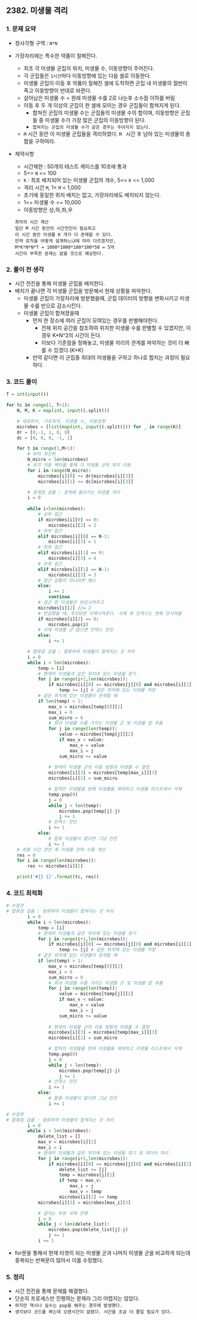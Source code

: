 ## 2382. 미생물 격리

### 1. 문제 요약

- 정사각형 구역 : `N*N`

- 가장자리에는 특수한 약품이 칠해진다.

  - 최초 각 미생물 군집의 위치, 미생물 수, 이동방향이 주어진다.
  - 각 군집들은 `1시간`마다 이동방향에 있는 다음 셀로 이동한다.
  -  미생물 군집이 이동 후 약품이 칠해진 셀에 도착하면 군집 내 미생물의 절반이 죽고 이동방향이 반대로 바뀐다.
    - 살아남은 미생물 수 = 원래 미생물 수를 2로 나눈후 소수점 이하를 버림
  - 이동 후 두 개 이상의 군집이 한 셀에 모이는 경우 군집들이 함쳐지게 된다.
    - 합쳐진 군집의 미생물 수는 군집들의 미생물 수의 합이며, 이동방향은 군집들 중 미생물 수가 가장 많은 군집의 이동방향이 된다.
    - `합쳐지는 군집의 미생물 수가 같은 경우는 주어지지 않는다.`
  - `M` 시간 동안 이 미생물 군집들을 격리하였다. `M ` 시간 후 남아 있는 미생물의 총합을 구하여라.

- 제약사항

  - 시간제한 : 50개의 테스트 케이스를 10초에 통과
  - 5<= `N` <= 100
  - `K` : 최초 배치되어 있는 미생물 군집의 개수, 5<= `K` <= 1,000
  - 격리 시간 `M`, 1< `M` < 1,000
  - 초기에 동일한 위치 배치는 없고, 가장자리에도 배치되지 않는다.
  - 1<= 미생물 수 <= 10,000
  - 이동방향은 상,하,좌,우

  ```
  최악의 시간 계산
  일단 M 시간 동안의 시간전진이 필요하고
  이 시간 동안 미생물 K 개가 다 존재할 수 있다.
  만약 로직을 어떻게 설계하느냐에 따라 다르겠지만,
  M*K*N*N*T = 1000*1000*100*100*50 = 5억
  시간이 부족한 문제는 없을 것으로 예상한다.
  ```

  

### 2. 풀이 전 생각

- 시간 전진을 통해 미생물 군집을 배치한다.
- 배치가 끝나면 각 미생물 군집을 방문해서 현재 상황을 파악한다.
  - 미생물 군집이 가장자리에 방문했을때, 군집 데이터의 방향을 변화시키고 미생물 수를 반으로 감소시킨다.
  - 미생물 군집이 합쳐졌을때
    - 먼저 한 장소에 여러 군집이 모여있는 경우를 판별해야한다.
      - 전체 위치 공간을 참조하여 위치한 미생물 수를 판별할 수 있겠지만, 이경우 K*N^2의 시간이 든다.
      - 이보다 기준점을 정해놓고, 미생물 끼리의 관계를 파악하는 것이 더 빠를 수 있겠다.(K*K)
    - 만약 같다면 이 군집중 최대의 미생물을 구하고 하나로 합치는 과정이 필요하다.

### 3. 코드 풀이

```python
T = int(input())

for tc in range(1, T+1):
    N, M, K = map(int, input().split())

    # 세로위치, 가로위치, 미생물 수, 이동방향
    microbes = [list(map(int, input().split())) for _ in range(K)]
    dr = [0,-1, 1, 0, 0]
    dc = [0, 0, 0, -1, 1]

    for t in range(1,M+1):
        # 위치 최신화
        N_micro = len(microbes)
        # 위치 이동 벡터를 통해 각 미생물 군의 위치 이동
        for i in range(N_micro):
            microbes[i][0] += dr[microbes[i][3]]
            microbes[i][1] += dc[microbes[i][3]]

        # 경계점 검출 : 경계에 들어가는 미생물 처리
        i = 0
               
        while i<len(microbes):
            # 상부 접근
            if microbes[i][0] == 0:
                microbes[i][3] = 2
            # 하부 접근
            elif microbes[i][0] == N-1:
                microbes[i][3] = 1
            # 좌측 접근
            elif microbes[i][1] == 0:
                microbes[i][3] = 4
            # 우측 접근
            elif microbes[i][1] == N-1:
                microbes[i][3] = 3
            # 접근 상황이 아니라면 패스
            else:
                i += 1
                continue
            # 접근 한 미생물은 반감시켜주고
            microbes[i][2] //= 2
            # 반감했을 때, 0이되면 삭제시켜준다. 삭제 후 인덱스는 변화 안시켜줌
            if microbes[i][2] == 0:
                microbes.pop(i)
            # 삭제 미생물 군 없으면 인덱스 전진
            else:
                i += 1

        # 합류점 검출 : 함류하여 미생물이 합쳐지는 곳 처리
        i = 0
        while i < len(microbes):
            temp = [i]
            # 현재의 미생물과 같은 위치에 있는 미생물 찾기
            for j in range(i+1,len(microbes)):
                if microbes[i][0] == microbes[j][0] and microbes[i][1] == microbes[j][1]:
                    temp += [j] # 같은 위치에 있는 미생물 저장
            # 같은 위치에 있는 미생물이 존재할 때
            if len(temp) > 1:
                max_v = microbes[temp[0]][2]
                max_i = 0
                sum_micro = 0
                # 최대 미생물 수를 가지는 미생물 군 및 미생물 합 추출
                for j in range(len(temp)):
                    value = microbes[temp[j]][2]
                    if max_v < value:
                        max_v = value
                        max_i = j
                    sum_micro += value
                
                # 현재의 미생물 군의 이동 방향과 미생물 수 결정
                microbes[i][3] = microbes[temp[max_i]][3]
                microbes[i][2] = sum_micro

                # 합쳐진 미생물을 현재 미생물을 제외하고 미생물 리스트에서 삭제
                temp.pop(0)
                j = 0
                while j < len(temp):
                    microbes.pop(temp[j]-j)
                    j += 1
                # 인덱스 전진
                i += 1
            else:
                # 합류 미생물이 없다면 그냥 전진
                i += 1
    # 최종 시간 전진 후 미생물 잔여 수를 계산
    res = 0
    for i in range(len(microbes)):
        res += microbes[i][2]

    print('#{} {}'.format(tc, res))
```



### 4. 코드 최적화

```python
# 수정전
# 합류점 검출 : 함류하여 미생물이 합쳐지는 곳 처리
        i = 0
        while i < len(microbes):
            temp = [i]
            # 현재의 미생물과 같은 위치에 있는 미생물 찾기
            for j in range(i+1,len(microbes)):
                if microbes[i][0] == microbes[j][0] and microbes[i][1] == microbes[j][1]:
                    temp += [j] # 같은 위치에 있는 미생물 저장
            # 같은 위치에 있는 미생물이 존재할 때
            if len(temp) > 1:
                max_v = microbes[temp[0]][2]
                max_i = 0
                sum_micro = 0
                # 최대 미생물 수를 가지는 미생물 군 및 미생물 합 추출
                for j in range(len(temp)):
                    value = microbes[temp[j]][2]
                    if max_v < value:
                        max_v = value
                        max_i = j
                    sum_micro += value
                
                # 현재의 미생물 군의 이동 방향과 미생물 수 결정
                microbes[i][3] = microbes[temp[max_i]][3]
                microbes[i][2] = sum_micro

                # 합쳐진 미생물을 현재 미생물을 제외하고 미생물 리스트에서 삭제
                temp.pop(0)
                j = 0
                while j < len(temp):
                    microbes.pop(temp[j]-j)
                    j += 1
                # 인덱스 전진
                i += 1
            else:
                # 합류 미생물이 없다면 그냥 전진
                i += 1
```

```python
# 수정후
# 합류점 검출 : 함류하여 미생물이 합쳐지는 곳 처리
        i = 0
        while i < len(microbes):
            delete_list = []
            max_v = microbes[i][2]
            max_i = i
            # 현재의 미생물과 같은 위치에 있는 미생물 찾기 및 데이터 처리
            for j in range(i+1,len(microbes)):
                if microbes[i][0] == microbes[j][0] and microbes[i][1] == microbes[j][1]:
                    delete_list += [j]
                    temp = microbes[j][2]
                    if temp > max_v:
                        max_i = j
                        max_v = temp
                    microbes[i][2] += temp
            microbes[i][3] = microbes[max_i][3]

            # 겹치는 부분 삭제 진행
            j = 0
            while j < len(delete_list):
                microbes.pop(delete_list[j]-j)
                j += 1
            i += 1
```

- for문을 통해서 현재 타겟이 되는 미생물 군과 나머지 미생물 군을 비교하게 되는데 중복되는 반복문이 많아서 이를 수정했다.

### 5. 정리

- 시간 전진을 통해 문제를 해결했다.
- 단순히 프로세스만 진행하는 문제라 그리 어렵지는 않았다.
- `하지만 역시나 실수는 pop을 해주는 경우에 발생했다.`
- `생각보다 코드를 짜는데 오랜시간이 걸렸다. 시간을 조금 더 줄일 필요가 있다.`

